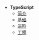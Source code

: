 - **TypeScript**
  - [简介](/introduction)
  - [基础](/basics)
  - [进阶](/advanced)
  - [工程](/engineering)
